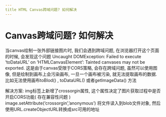 ```yaml
---
title HTML Canvas跨域问题? 如何解决
---
```


# Canvas跨域问题? 如何解决

当canvas绘制一张外部链接图片时, 我们会遇到跨域问题, 在浏览器打开这个页面的时候, 会发现这个问题
Uncaught DOMException: Failed to execute ‘toDataURL’ on ‘HTMLCanvasElement’: Tainted canvases may not be exported.
这是由于canvas受限于CORS策略, 会存在跨域问题, 虽然可以使用图像, 但是绘制到画布上会污染画布, 一旦一个画布被污染, 就无法提取画布的数据. 比如无法使用画布toBlod() , toDataURL() 或者getImageData() 方法

解决方案:
img标签上新增了crossorgin属性, 这个属性决定了图片获取过程中是否开启CORS功能( 存在兼容性问题 )
image.setAttribute(‘crossorgin’,’anonymous’)
将文件读入到blob文件对象, 然后使用URL.createObjectURL转换成src可用的地址